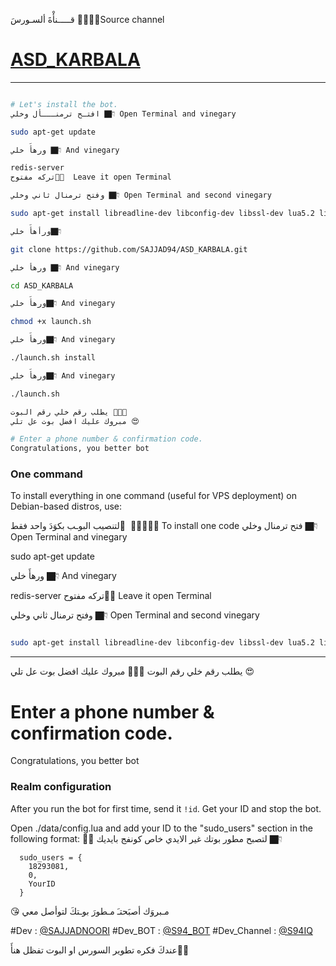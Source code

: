 قـــــنأْةَ ألسـورسَ ✋🏿👇🏻Source channel
# [ASD_KARBALA](https://telegram.me/S94IQ)


*******************************************************************
```sh

# Let's install the bot.
افتـح ترمنـــأل وخلي 👇🏿 Open Terminal and vinegary

sudo apt-get update 

ورهأَ خلي 👇🏿 And vinegary

redis-server
تركه مفتوح✋🏿  Leave it open Terminal

وفتح ترمنال ثاني وخلي 👇🏿 Open Terminal and second vinegary

sudo apt-get install libreadline-dev libconfig-dev libssl-dev lua5.2 liblua5.2-dev libevent-dev libjansson* libpython-dev make unzip git redis-server g++ -y --force-yes

ورأهأَ خلي👇🏿

git clone https://github.com/SAJJAD94/ASD_KARBALA.git

ورهأ خلي 👇🏿 And vinegary

cd ASD_KARBALA

ورهأَ خلي👇🏿 And vinegary

chmod +x launch.sh

ورهأَ خلي👇🏿 And vinegary

./launch.sh install

ورهأَ خلي👇🏿 And vinegary

./launch.sh 

يطلب رقم خلي رقم البوت ✋🏿😘
مبروك عليك افضل بوت عل تلي 😍

# Enter a phone number & confirmation code.
Congratulations, you better bot
```
### One command
To install everything in one command (useful for VPS deployment) on Debian-based distros, use:

لتنصيب البوـب بكوَدَ واحد فقط َ ✋🏿😘👇🏿 To install one code
فتح ترمنال وخلي 👇🏿 Open Terminal and vinegary

sudo apt-get update 

ورهأَ خلي 👇🏿 And vinegary

redis-server
تركه مفتوح✋🏿 Leave it open Terminal

وفتح ترمنال ثاني وخلي 👇🏿 Open Terminal and second vinegary
```sh

sudo apt-get install libreadline-dev libconfig-dev libssl-dev lua5.2 liblua5.2-dev libevent-dev libjansson* libpython-dev make unzip git redis-server g++ -y --force-yes && git clone https://github.com/SAJJAD94/ASD_KARBALA.git && cd ASD_KARBALA && chmod +x launch.sh && ./launch.sh install && ./launch.sh
```

* * *
يطلب رقم خلي رقم البوت ✋🏿😘
مبروك عليك افضل بوت عل تلي 😍

# Enter a phone number & confirmation code.
Congratulations, you better bot

### Realm configuration

After you run the bot for first time, send it `!id`. Get your ID and stop the bot.

Open ./data/config.lua and add your ID to the "sudo_users" section in the following format:
✋🏿 لتصبح مطور بوتك غير الايدي خاص كونفج بايديك 👇🏿
```
  sudo_users = {
    18293081,
    0,
    YourID
  }
```
😘 مـبروَك أصبَحتـَ مـطورَ بوـتكَ لتوأصل معي 

#Dev : [@SAJJADNOORI](https://telegram.me/SAJJADNOORI)
#Dev_BOT :  [@S94_BOT](https://telegram.me/S94_BOT)
#Dev_Channel :  [@S94IQ](https://telegram.me/S94IQ)

عندكَ فكره تطوير السورس او البوت تفظل هنأَ☝🏿️
